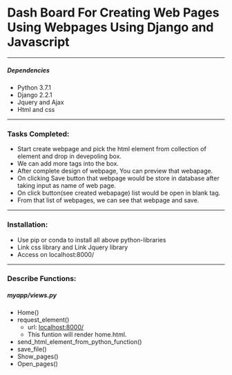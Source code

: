 <h1>Dash Board For Creating Web Pages Using Webpages Using Django and Javascript</h1>
<hr>
<h5>Dependencies</h5>
<ul>
  <li>Python 3.7.1</li>
  <li>Django 2.2.1</li>
  <li>Jquery and Ajax</li>
  <li>Html and css</li>
</ul>
<hr>
<h3>Tasks Completed:</h3>
<ul>
  <li>Start create webpage and pick the html element from collection of element and drop in devepoling box.</li>
  <li>We can add more tags into the box.</li>
  <li>After complete design of webpage, You can preview that webapage.</li>
  <li>On clicking Save button that webpage would be store in database after taking input as name of web page.</li>
  <li>On click button(see created webapage) list would be open in blank tag.</li>
  <li>From that list of webpages, we can see that webpage and save.</li>
</ul>
<hr>
<h3>Installation:</h3>
<ul>
  <li>Use pip or conda to install all above python-libraries</li>
  <li>Link css library and Link Jquery library</li>
  <li>Access on localhost:8000/</li>
</ul>
<hr>
<h3>Describe Functions:</h3>
<h5>myapp/views.py</h5>
<ul>
  <li>Home() 
  </li>
  <li>request_element()
    <ul>
      <li>url: <a href="#">localhost:8000/</a></li>
      <li>This funtion will render home.html.</li>
    </ul>
  </li>
  <li>send_html_element_from_python_function()</li>
  <li>save_file()</li>
  <li>Show_pages()</li>
  <li>Open_pages()</li>
</ul>


